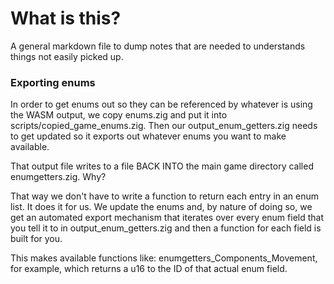 # What is this?

A general markdown file to dump notes that are needed to understands things not easily picked up.

### Exporting enums

In order to get enums out so they can be referenced by whatever is using the WASM output, we copy enums.zig and put it into scripts/copied_game_enums.zig. Then our output_enum_getters.zig needs to get updated so it exports out whatever enums you want to make available.

That output file writes to a file BACK INTO the main game directory called enumgetters.zig. Why?

That way we don't have to write a function to return each entry in an enum list. It does it for us. We update the enums and, by nature of doing so, we get an automated export mechanism that iterates over every enum field that you tell it to in output_enum_getters.zig and then a function for each field is built for you.

This makes available functions like: enumgetters_Components_Movement, for example, which returns a u16 to the ID of that actual enum field.